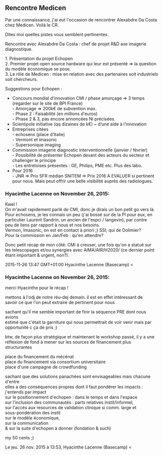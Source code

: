 ## Rencontre Medicen



Par une connaissance, j'ai eut l'occasion de rencontrer Alexabdre Da Costa
chez Medicen. Voilà le CR.  
  
Dites moi quelles pistes vous semblent pertinentes.  
  
  
Rencontre avec Alexabdre Da Costa : chef de projet R&amp;D axe imagerie
diagnostique.  
  
1\. Présentation du projet Echopen  
2\. Premier projet open source hardware qui leur est présenté =&gt; la
question du modèle économique se pose.  
3\. Le rôle de Medicen : mise en relation avec des partenaires soit
industriels soit chercheurs.  
  
Suggestions pour Echopen :  
* Concours mondial d’innovation CMI / phase amorçage =&gt; 3 temps (regarder sur le site de BPI France)   
\- Amorçage =&gt; 200k€ de subvention max.  
\- Phase 2 : Faisabilité (en millions d'euros)  
\- Phase 2 &amp; 3, pas encore annoncées Ni précisées.  
* Scientipole initiative (qq dizaines de k€) ~ d’une aide à l’innovation   
* Entreprises citées   
\- echosens (place d’Italie)  
\- Vermont et imasonic  
\- Supersonique imaging  
* Commission imagerie diagnostic interventionnelle (janvier / février)   
\- Possibilité de présenter Echopen devant des acteurs du secteur et
challenger le principe  
\- Les entretoises présentes : GE, Philips, PME etc. Plus des labo.  
* Pour 2016  
\- JNR =&gt; Prix SFR médian SNITEM =&gt; Prix 2016 A EVALUER si pertinent
pour nous. Mais peut offrir une belle visibilité auprès des radiologues.



### **Hyacinthe Lacenne** on November 26, 2015:



Kwel !  
On m'avait rapidement parlé de CMI, donc je dirais un bon petit go vers là.  
Pour echosens, je les connais un peu (j'ai bossé sur de la PI pour eux, en  
particulier Laurent Sandrin, un ancien de l'espci / langevin), par contre  
peu de liens par rapport à nous et nos besoins.  
Vermon, Imasonic, on est en contact à priori ;) SSI; qui de Dolimier?  
Pour la commission en Jan/Feb : qu'en attendre?  
  
Donc petit recap de mon côté: CMI à creuser, une fois qu'on a statué sur  
les telescopages et/ou synergies avec AIMA/AIR/H2020/ (ce dernier point  
étant important &amp; urgent, non?).  
  
2015-11-26 13:47 GMT+01:00 Hyacinthe Lacenne (Basecamp) &lt;



### **Hyacinthe Lacenne** on November 26, 2015:



merci Hyacinthe pour le récap !  
  
mettons à l'odj de notre réu-dej demain. il est en effet intéressant de  
savoir ce que l'on peut extraire de pertinent pour nous  
  
sachant qu'il me semble important de finir la séquence PRE dont nous avions  
estimé que c'était la garniture qui nous permettrait de voir venir mais par  
opportunité c ça de pris ;)  
  
btw, de façon plus stratégique et maintenant le workshop passé, il y a une  
réflexion de fond à mener sur les sources de financement plus structurantes  
  
place du financement du mécénat  
place du financement via consortium universitaire  
place d'une campagne de crowdfunding  
  
sachant que des solutions panachées sont envisageables mais chacune d'entre  
elles a des conséquences propres dont il faut pondérer les impacts :  
j'entends par impact  
sur le positionnement d'echopen : dans le temps et dans l'espace  
sur l'inclusion des communautés : parts relatives instit/informel,  
sur l'accès aux resources de validation clinique si comm. large et  
sous-pondération des instit  
sur le modèle économique,  
sur la communication  
&amp; sur la suite d'echopen à donner (fondation &amp; such)  
  
my 50 cents ;)  
  
Le jeu. 26 nov. 2015 à 13:53, Hyacinthe Lacenne (Basecamp) &lt;



